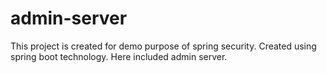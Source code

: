 # admin-server
This project is created for demo purpose of spring security. Created using spring boot technology. Here included admin server.
